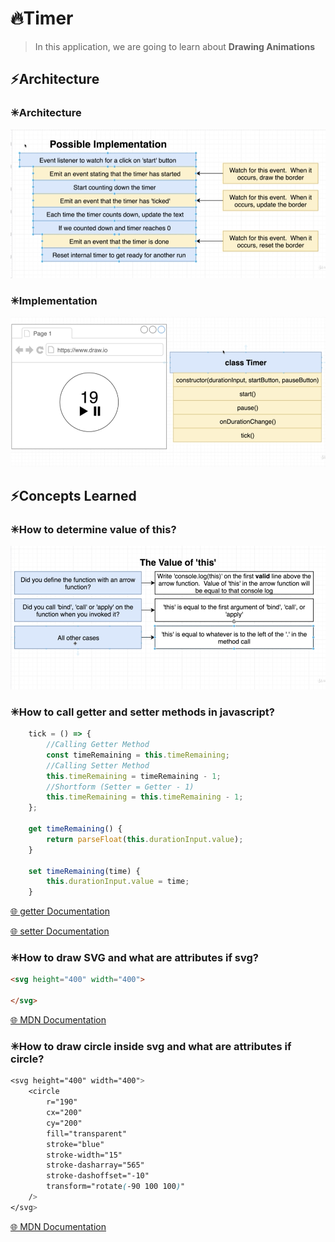# 🔥Timer

> In this application, we are going to learn about **Drawing Animations**

## ⚡Architecture

### ✳Architecture

![architecture](images/architecture.png)

### ✳Implementation

![architecture2](images/architecture_2.png)

## ⚡Concepts Learned

### ✳How to determine value of **this**?

![value of this](images/determine_value_this.png)

### ✳How to call getter and setter methods in javascript?

```js
	tick = () => {
        //Calling Getter Method
        const timeRemaining = this.timeRemaining;
        //Calling Setter Method
        this.timeRemaining = timeRemaining - 1;
        //Shortform (Setter = Getter - 1)
        this.timeRemaining = this.timeRemaining - 1;
	};

	get timeRemaining() {
		return parseFloat(this.durationInput.value);
	}

	set timeRemaining(time) {
		this.durationInput.value = time;
	}
```

[🌐 getter Documentation](https://developer.mozilla.org/en-US/docs/Web/JavaScript/Reference/Functions/get)

[🌐 setter Documentation](https://developer.mozilla.org/en-US/docs/Web/JavaScript/Reference/Functions/set)

### ✳How to draw SVG and what are attributes if svg?

```html
<svg height="400" width="400">

</svg>
```

[🌐 MDN Documentation](https://developer.mozilla.org/en-US/docs/Web/SVG/Attribute)

### ✳How to draw circle inside svg and what are attributes if circle?

```css
<svg height="400" width="400">
	<circle
		r="190"
		cx="200"
		cy="200"
		fill="transparent"
		stroke="blue"
		stroke-width="15"
		stroke-dasharray="565"
		stroke-dashoffset="-10"
		transform="rotate(-90 100 100)"
	/>
</svg>
```

[🌐 MDN Documentation](https://developer.mozilla.org/en-US/docs/Web/SVG/Element/circle)
